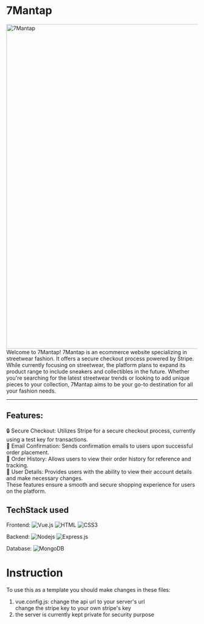 # 7Mantap

<img width="855" alt="7Mantap" src="https://github.com/JIAJUNKK/7Mantap/assets/69725776/59d3579a-6080-4a3a-8d64-5176cdffcdf8"><br>
Welcome to 7Mantap! 7Mantap is an ecommerce website specializing in streetwear fashion. It offers a secure checkout process powered by Stripe. While currently focusing on streetwear, the platform plans to expand its product range to include sneakers and collectibles in the future. Whether you're searching for the latest streetwear trends or looking to add unique pieces to your collection, 7Mantap aims to be your go-to destination for all your fashion needs.
<hr>

## Features:
🔒 Secure Checkout: Utilizes Stripe for a secure checkout process, currently using a test key for transactions. <br>
📧 Email Confirmation: Sends confirmation emails to users upon successful order placement. <br>
📜 Order History: Allows users to view their order history for reference and tracking. <br>
👤 User Details: Provides users with the ability to view their account details and make necessary changes. <br>
These features ensure a smooth and secure shopping experience for users on the platform.

## TechStack used
Frontend: 
![Vue.js](https://img.shields.io/badge/Vue.js-35495E?style=for-the-badge&logo=vuedotjs&logoColor=4FC08D)
![HTML](https://img.shields.io/badge/HTML5-E34F26?style=for-the-badge&logo=html5&logoColor=white)
![CSS3](https://img.shields.io/badge/CSS3-1572B6?style=for-the-badge&logo=css3&logoColor=white)

Backend: 
![Nodejs](https://img.shields.io/badge/Nodejs-3C873A?style=for-the-badge&labelColor=black&logo=node.js&logoColor=3C873A)
![Express.js](https://img.shields.io/badge/Express.js-000000?style=for-the-badge&logo=express&logoColor=white)

Database:
![MongoDB](https://img.shields.io/badge/MongoDB-4EA94B?style=for-the-badge&logo=mongodb&logoColor=white)

# Instruction
To use this as a template you should make changes in these files:
1. vue.config.js:
   change the api url to your server's url <br>
   change the stripe key to your own stripe's key
2. the server is currently kept private for security purpose
   
